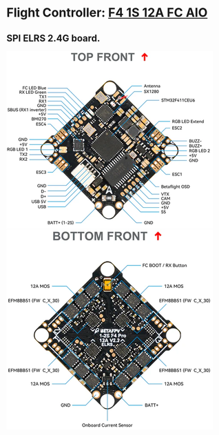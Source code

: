# Flight Controller: [F4 1S 12A FC AIO](https://betafpv.com/products/f4-1s-12a-flight-controller)

## SPI ELRS 2.4G board.  
![Top Front](FC_F4_1S_12A_AIO_TopFront.png)
![Bottom Front](FC_F4_1S_12A_AIO_BottomFront.png)
